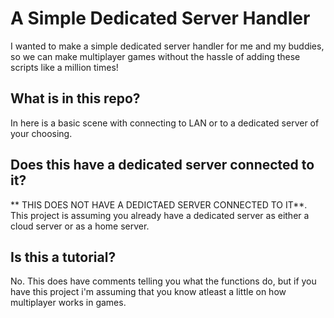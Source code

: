 # A Simple Dedicated Server Handler
I wanted to make a simple dedicated server handler for me and my buddies, so we can make multiplayer games without the hassle of adding these scripts like a million times!

## What is in this repo?
In here is a basic scene with connecting to LAN or to a dedicated server of your choosing.

## Does this have a dedicated server connected to it?
** THIS DOES NOT HAVE A DEDICTAED SERVER CONNECTED TO IT**. This project is assuming you already have a dedicated server as either a cloud server or as a home server.

## Is this a tutorial?
No. This does have comments telling you what the functions do, but if you have this project i'm assuming that you know atleast a little on how multiplayer works in games.

